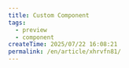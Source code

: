 ```yaml
---
title: Custom Component
tags:
  - preview
  - component
createTime: 2025/07/22 16:08:21
permalink: /en/article/xhrvfn81/
---
```


<CustomComponent />
